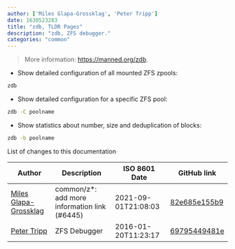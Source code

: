 ```yaml
---
author: ['Miles Glapa-Grossklag', 'Peter Tripp']
date: 1630523283
title: "zdb, TLDR Pages"
description: "zdb, ZFS debugger."
categories: "common"
---
```

> More information: <https://manned.org/zdb>.

- Show detailed configuration of all mounted ZFS zpools:

```bash
zdb
```

- Show detailed configuration for a specific ZFS pool:

```bash
zdb -C poolname
```

- Show statistics about number, size and deduplication of blocks:

```bash
zdb -b poolname
```
List of changes to this documentation


Author | Description | ISO 8601 Date | GitHub link
------|-----|-----|-----
[Miles Glapa-Grossklag](mailto:miles@glapa-grossklag.com) | common/z*: add more information link (#6445) | 2021-09-01T21:08:03 | [82e685e155b9](https://github.com/tldr-pages/tldr/commit/82e685e155b93e19aef385e655da9134d4808701)
[Peter Tripp](mailto:petertripp@gmail.com) | ZFS Debugger | 2016-01-20T11:23:17 | [69795449481e](https://github.com/tldr-pages/tldr/commit/69795449481ef682778c4ad91ea4f40502896cb8)

